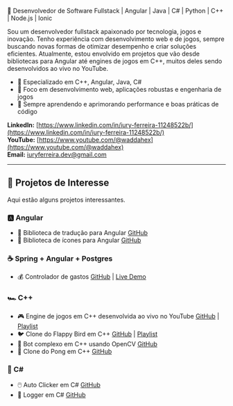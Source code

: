 🚀 Desenvolvedor de Software Fullstack | Angular | Java | C# | Python | C++ | Node.js | Ionic

Sou um desenvolvedor fullstack apaixonado por tecnologia, jogos e inovação. Tenho experiência com desenvolvimento web e de jogos, sempre buscando novas formas de otimizar desempenho e criar soluções eficientes. Atualmente, estou envolvido em projetos que vão desde bibliotecas para Angular até engines de jogos em C++, muitos deles sendo desenvolvidos ao vivo no YouTube.

- 🔹 Especializado em C++, Angular, Java, C#
- 🔹 Foco em desenvolvimento web, aplicações robustas e engenharia de jogos
- 🔹 Sempre aprendendo e aprimorando performance e boas práticas de código

**LinkedIn:** [https://www.linkedin.com/in/iury-ferreira-11248522b/](https://www.linkedin.com/in/iury-ferreira-11248522b/)  
**YouTube:** [https://www.youtube.com/@waddahex](https://www.youtube.com/@waddahex)  
**Email:** iuryferreira.dev@gmail.com 

---

## 📌 Projetos de Interesse  

Aqui estão alguns projetos interessantes.  

### 🅰️ Angular  

- 📖 Biblioteca de tradução para Angular [GitHub](https://github.com/criticow/angular-translator)  
- 🎨 Biblioteca de ícones para Angular [GitHub](https://github.com/criticow/ngx-allcons)  

### ☕ Spring + Angular + Postgres  

- 💰 Controlador de gastos [GitHub](https://github.com/criticow/findemo) | [Live Demo](https://findemoapp.waddahex.com)  

### 🏎️ C++  

- 🎮 Engine de jogos em C++ desenvolvida ao vivo no YouTube [GitHub](https://github.com/waddahex/ngyn) | [Playlist](https://youtube.com/playlist?list=PLXV0CJ0naBZd1UdrJX4OsPFc-NMXTRiYi&si=56siblnHcnpO39M2)  
- 🐦 Clone do Flappy Bird em C++ [GitHub](https://github.com/criticow/ngyn-flappy) | [Playlist](https://www.youtube.com/playlist?list=PLXV0CJ0naBZfQ2Nbk5zmpb6Gd_kJtvrn3)  
- 🤖 Bot complexo em C++ usando OpenCV [GitHub](https://github.com/criticow/corahbot)  
- 🏓 Clone do Pong em C++ [GitHub](https://github.com/criticow/Pong)  

### 🎯 C#  

- 🖱️ Auto Clicker em C# [GitHub](https://github.com/criticow/auto-clicker-cs)  
- 📜 Logger em C# [GitHub](https://github.com/criticow/imprint-cs)  
